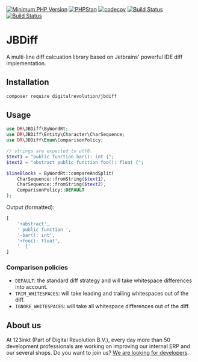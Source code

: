[![Minimum PHP Version](https://img.shields.io/badge/php-%3E%3D%208.1-8892BF)](https://php.net/)
[![PHPStan](https://img.shields.io/badge/phpstan-enabled-4BC51D)](https://www.phpstan.com/)
[![codecov](https://codecov.io/gh/123inkt/jbdiff/branch/master/graph/badge.svg)](https://app.codecov.io/gh/123inkt/jbdiff)
[![Build Status](https://github.com/123inkt/jbdiff/workflows/Check/badge.svg?branch=master)](https://github.com/123inkt/jbdiff/actions)
[![Build Status](https://github.com/123inkt/jbdiff/workflows/Test/badge.svg?branch=master)](https://github.com/123inkt/jbdiff/actions)


# JBDiff

A multi-line diff calcuation library based on Jetbrains' powerful IDE diff implementation.

## Installation
```bash
composer require digitalrevolution/jbdiff
```

## Usage

```php
use DR\JBDiff\ByWordRt;
use DR\JBDiff\Entity\Character\CharSequence;
use DR\JBDiff\Enum\ComparisonPolicy;

// strings are expected to utf8.
$text1 = "public function bar(): int {";
$text2 = "abstract public function foo(): float {";

$lineBlocks = ByWordRt::compareAndSplit(
    CharSequence::fromString($text1), 
    CharSequence::fromString($text2), 
    ComparisonPolicy::DEFAULT
);
```
Output (formatted):
```php
[
    '+abstract',
    ' public function ',
    '-bar(): int',
    '+foo(): float',
    '  {'
]
```

### Comparison policies
- `DEFAULT`: the standard diff strategy and will take whitespace differences into account.
- `TRIM_WHITESPACES`: will take leading and trailing whitespaces out of the diff.
- `IGNORE_WHITESPACES`: will take all whitespace differences out of the diff.

## About us

At 123inkt (Part of Digital Revolution B.V.), every day more than 50 development professionals are working on improving our internal ERP 
and our several shops. Do you want to join us? [We are looking for developers](https://www.werkenbij123inkt.nl/zoek-op-afdeling/it).
